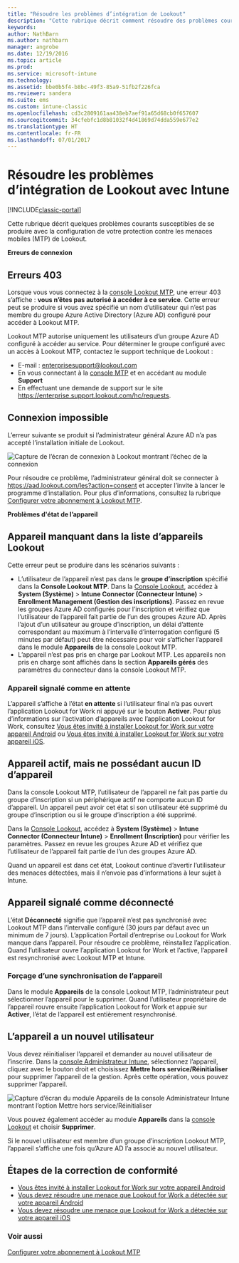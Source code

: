 ```yaml
---
title: "Résoudre les problèmes d’intégration de Lookout"
description: "Cette rubrique décrit comment résoudre des problèmes courants liés à l’intégration de Lookout"
keywords: 
author: NathBarn
ms.author: nathbarn
manager: angrobe
ms.date: 12/19/2016
ms.topic: article
ms.prod: 
ms.service: microsoft-intune
ms.technology: 
ms.assetid: bbe0b5f4-b8bc-49f3-85a9-51fb2f226fca
ms.reviewer: sandera
ms.suite: ems
ms.custom: intune-classic
ms.openlocfilehash: cd3c2809161aa438eb7aef91a65d68cb0f657607
ms.sourcegitcommit: 34cfebfc1d8b81032f4d41869d74dda559e677e2
ms.translationtype: HT
ms.contentlocale: fr-FR
ms.lasthandoff: 07/01/2017
---
```

# <a name="troubleshoot-lookout-integration-with-intune"></a>Résoudre les problèmes d’intégration de Lookout avec Intune

[!INCLUDE[classic-portal](../includes/classic-portal.md)]

Cette rubrique décrit quelques problèmes courants susceptibles de se produire avec la configuration de votre protection contre les menaces mobiles (MTP) de Lookout.

**Erreurs de connexion**

## <a name="403-errors"></a>Erreurs 403
Lorsque vous vous connectez à la [console Lookout MTP](https://aad.lookout.com), une erreur 403 s’affiche : **vous n’êtes pas autorisé à accéder à ce service**. Cette erreur peut se produire si vous avez spécifié un nom d’utilisateur qui n’est pas membre du groupe Azure Active Directory (Azure AD) configuré pour accéder à Lookout MTP.

Lookout MTP autorise uniquement les utilisateurs d’un groupe Azure AD configuré à accéder au service. Pour déterminer le groupe configuré avec un accès à Lookout MTP, contactez le support technique de Lookout :

* E-mail : enterprisesupport@lookout.com
* En vous connectant à la [console MTP](http://aad.lookout.com) et en accédant au module **Support**
* En effectuant une demande de support sur le site https://enterprise.support.lookout.com/hc/requests.

## <a name="unable-to-sign-in"></a>Connexion impossible
L’erreur suivante se produit si l’administrateur général Azure AD n’a pas accepté l’installation initiale de Lookout.

![Capture de l’écran de connexion à Lookout montrant l’échec de la connexion](../media/mtp/lookout-mtp-consent-not-accepted-error.png)

Pour résoudre ce problème, l’administrateur général doit se connecter à https://aad.lookout.com/les?action=consent et accepter l’invite à lancer le programme d’installation. Pour plus d’informations, consultez la rubrique [Configurer votre abonnement à Lookout MTP](../deploy-use/setup-your-lookout-mtd-subscription.md).

**Problèmes d'état de l’appareil**

## <a name="device-missing-from-lookout-device-list"></a>Appareil manquant dans la liste d’appareils Lookout

Cette erreur peut se produire dans les scénarios suivants :
* L’utilisateur de l’appareil n’est pas dans le **groupe d’inscription** spécifié dans la **Console Lookout MTP**.  Dans la [Console Lookout](http://aad.lookout.com), accédez à **System (Système)** > **Intune Connector (Connecteur Intune)** > **Enrollment Management (Gestion des inscriptions)**.  Passez en revue les groupes Azure AD configurés pour l’inscription et vérifiez que l’utilisateur de l’appareil fait partie de l’un des groupes Azure AD.  Après l’ajout d’un utilisateur au groupe d’inscription, un délai d’attente correspondant au maximum à l’intervalle d’interrogation configuré (5 minutes par défaut) peut être nécessaire pour voir s’afficher l’appareil dans le module **Appareils** de la console Lookout MTP.
* L’appareil n’est pas pris en charge par Lookout MTP.  Les appareils non pris en charge sont affichés dans la section **Appareils gérés** des paramètres du connecteur dans la console Lookout MTP.

### <a name="device-reported-as-pending"></a>Appareil signalé comme **en attente**

L’appareil s’affiche à l’état **en attente** si l’utilisateur final n’a pas ouvert l’application Lookout for Work ni appuyé sur le bouton **Activer**. Pour plus d’informations sur l’activation d’appareils avec l’application Lookout for Work, consultez [Vous êtes invité à installer Lookout for Work sur votre appareil Android](http://docs.microsoft.com/intune-user-help/you-are-prompted-to-install-lookout-for-work-android) ou [Vous êtes invité à installer Lookout for Work sur votre appareil iOS](https://docs.microsoft.com/intune-user-help/you-are-prompted-to-install-lookout-for-work-ios).

## <a name="device-whos-active-but-has-no-device-id"></a>Appareil actif, mais ne possédant aucun ID d’appareil
Dans la console Lookout MTP, l’utilisateur de l’appareil ne fait pas partie du groupe d’inscription si un périphérique actif ne comporte aucun ID d’appareil. Un appareil peut avoir cet état si son utilisateur été supprimé du groupe d’inscription ou si le groupe d’inscription a été supprimé.

Dans la [Console Lookout](http://aad.lookout.com), accédez à **System (Système)** > **Intune Connector (Connecteur Intune)** > **Enrollment (Inscription)** pour vérifier les paramètres.  Passez en revue les groupes Azure AD et vérifiez que l’utilisateur de l’appareil fait partie de l’un des groupes Azure AD.

Quand un appareil est dans cet état, Lookout continue d’avertir l’utilisateur des menaces détectées, mais il n’envoie pas d’informations à leur sujet à Intune.

## <a name="device-reported-as-disconnected"></a>Appareil signalé comme **déconnecté**

L’état **Déconnecté** signifie que l’appareil n’est pas synchronisé avec Lookout MTP dans l’intervalle configuré (30 jours par défaut avec un minimum de 7 jours). L’application Portail d’entreprise ou Lookout for Work manque dans l’appareil. Pour résoudre ce problème, réinstallez l’application. Quand l’utilisateur ouvre l’application Lookout for Work et l’active, l’appareil est resynchronisé avec Lookout MTP et Intune.

### <a name="forcing-a-device-sync"></a>Forçage d’une synchronisation de l’appareil
Dans le module **Appareils** de la console Lookout MTP, l’administrateur peut sélectionner l’appareil pour le supprimer.   Quand l’utilisateur propriétaire de l’appareil rouvre ensuite l’application Lookout for Work et appuie sur **Activer**, l’état de l’appareil est entièrement resynchronisé.

## <a name="device-has-a-new-user"></a>L’appareil a un nouvel utilisateur
Vous devez réinitialiser l’appareil et demander au nouvel utilisateur de l’inscrire.  Dans la [console Administrateur Intune](https://manage.microsoft.com), sélectionnez l’appareil, cliquez avec le bouton droit et choisissez **Mettre hors service/Réinitialiser** pour supprimer l’appareil de la gestion. Après cette opération, vous pouvez supprimer l’appareil.

![Capture d’écran du module Appareils de la console Administrateur Intune montrant l’option Mettre hors service/Réinitialiser](../media/mtp/mtp-retire-device-intune-console.png)

Vous pouvez également accéder au module **Appareils** dans la [console Lookout](http://aad.lookout.com) et choisir **Supprimer**.

Si le nouvel utilisateur est membre d’un groupe d’inscription Lookout MTP, l’appareil s’affiche une fois qu’Azure AD l’a associé au nouvel utilisateur.

## <a name="compliance-remediation-workflows"></a>Étapes de la correction de conformité
- [Vous êtes invité à installer Lookout for Work sur votre appareil Android]( http://docs.microsoft.com/intune-user-help/you-are-prompted-to-install-lookout-for-work-android)
- [Vous devez résoudre une menace que Lookout for Work a détectée sur votre appareil Android](http://docs.microsoft.com/intune-user-help/you-need-to-resolve-a-threat-found-by-lookout-for-work-android)
- [Vous devez résoudre une menace que Lookout for Work a détectée sur votre appareil iOS](https://docs.microsoft.com/intune-user-help/you-need-to-resolve-a-threat-found-by-lookout-for-work-ios)


### <a name="see-also"></a>Voir aussi
[Configurer votre abonnement à Lookout MTP](/intune-classic/deploy-use/set-up-your-subscription-with-lookout-mtp)

